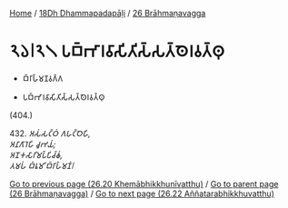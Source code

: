 
[Home](/) / [18Dh Dhammapadapāḷi](../../18Dh.md) / [26 Brāhmaṇavagga](../26.md)

# 𑁨𑁬𑁇𑁨𑁧 𑀧𑀩𑁆𑀪𑀸𑀭𑀯𑀸𑀲𑀺𑀢𑀺𑀲𑁆𑀲𑀢𑁆𑀣𑁂𑀭𑀯𑀢𑁆𑀣𑀼

* 𑀩𑁆𑀭𑀸𑀳𑁆𑀫𑀡𑀯𑀕𑁆𑀕

* 𑀧𑀩𑁆𑀪𑀸𑀭𑀯𑀸𑀲𑀺𑀢𑀺𑀲𑁆𑀲𑀢𑁆𑀣𑁂𑀭𑀯𑀢𑁆𑀣𑀼

(404.)

432\. _𑀅𑀲𑀁𑀲𑀝𑁆𑀞𑀁 𑀕𑀳𑀝𑁆𑀞𑁂𑀳𑀺,_  
_𑀅𑀦𑀸𑀕𑀸𑀭𑁂𑀳𑀺 𑀘𑀽𑀪𑀬𑀁;_  
_𑀅𑀦𑁄𑀓𑀲𑀸𑀭𑀺𑀫𑀧𑁆𑀧𑀺𑀘𑁆𑀙𑀁,_  
_𑀢𑀫𑀳𑀁 𑀩𑁆𑀭𑀽𑀫𑀺 𑀩𑁆𑀭𑀸𑀳𑁆𑀫𑀡𑀁𑁇_  


[Go to previous page (26.20 Khemābhikkhunīvatthu)](26.20.md) / [Go to parent page (26 Brāhmaṇavagga)](../26.md) / [Go to next page (26.22 Aññatarabhikkhuvatthu)](26.22.md)



